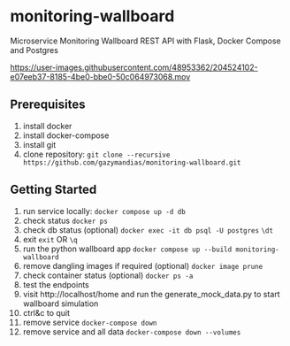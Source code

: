 # monitoring-wallboard
Microservice Monitoring Wallboard REST API with Flask, Docker Compose and Postgres


https://user-images.githubusercontent.com/48953362/204524102-e07eeb37-8185-4be0-bbe0-50c064973068.mov

Prerequisites
-------------
1. install docker
1. install docker-compose
1. install git
1. clone repository: `git clone --recursive https://github.com/gazymandias/monitoring-wallboard.git`

Getting Started
---------------
1. run service locally: `docker compose up -d db`
1. check status  `docker ps`
1. check db status (optional) `docker exec -it db psql -U postgres` `\dt` 
1. exit `exit` OR `\q`
1. run the python wallboard app `docker compose up --build monitoring-wallboard`
1. remove dangling images if required (optional) `docker image prune`
1. check container status (optional) `docker ps -a`
1. test the endpoints
1. visit http://localhost/home and run the generate_mock_data.py to start wallboard simulation
1. ctrl&c to quit
1. remove service `docker-compose down`
1. remove service and all data `docker-compose down --volumes`

